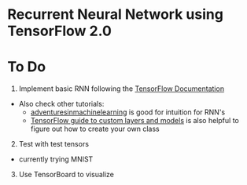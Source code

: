 # Recurrent Neural Network using TensorFlow 2.0

# To Do
1. Implement basic RNN following the [TensorFlow Documentation](https://www.tensorflow.org/guide/keras/rnn)
- Also check other tutorials:
  - [adventuresinmachinelearning](https://adventuresinmachinelearning.com/recurrent-neural-networks-lstm-tutorial-tensorflow/) is good for intuition for RNN's
  - [TensorFlow guide to custom layers and models](https://www.tensorflow.org/guide/keras/custom_layers_and_models#building_models) is also helpful to figure out how to
  create your own class
2. Test with test tensors
- currently trying MNIST
3. Use TensorBoard to visualize
